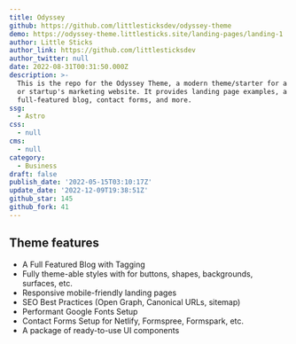```yaml
---
title: Odyssey
github: https://github.com/littlesticksdev/odyssey-theme
demo: https://odyssey-theme.littlesticks.site/landing-pages/landing-1
author: Little Sticks
author_link: https://github.com/littlesticksdev
author_twitter: null
date: 2022-08-31T00:31:50.000Z
description: >-
  This is the repo for the Odyssey Theme, a modern theme/starter for a business
  or startup's marketing website. It provides landing page examples, a
  full-featured blog, contact forms, and more.
ssg:
  - Astro
css:
  - null
cms:
  - null
category:
  - Business
draft: false
publish_date: '2022-05-15T03:10:17Z'
update_date: '2022-12-09T19:38:51Z'
github_star: 145
github_fork: 41
---
```


## Theme features

- A Full Featured Blog with Tagging
- Fully theme-able styles with for buttons, shapes, backgrounds, surfaces, etc.
- Responsive mobile-friendly landing pages
- SEO Best Practices (Open Graph, Canonical URLs, sitemap)
- Performant Google Fonts Setup
- Contact Forms Setup for Netlify, Formspree, Formspark, etc.
- A package of ready-to-use UI components
